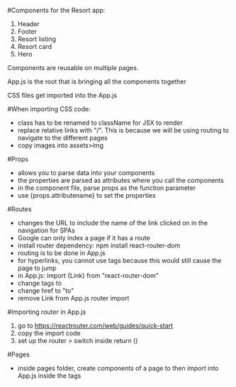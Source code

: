 #Components for the Resort app:
1. Header
2. Footer
3. Resort listing
4. Resort card
5. Hero

Components are reusable on multiple pages.

App.js is the root that is bringing all the components together

CSS files get imported into the App.js

#When importing CSS code:
- class has to be renamed to className for JSX to render
- replace relative links with "/". This is because we will be using routing to navigate to the different pages
- copy images into assets>img

#Props
- allows you to parse data into your components
- the properties are parsed as attributes where you call the components
- in the component file, parse props as the function parameter
- use {props.attributename} to set the properties

#Routes
- changes the URL to include the name of the link clicked on in the navigation for SPAs
- Google can only index a page if it has a route
- install router dependency: npm install react-router-dom
- routing is to be done in App.js
- for hyperlinks, you cannot use <a> tags because this would still cause the page to jump
- in App.js: import {Link} from "react-router-dom"
- change <a> tags to <Link>
- change href to "to"
- remove Link from App.js router import

#Importing router in App.js
1. go to https://reactrouter.com/web/guides/quick-start
2. copy the import code
3. set up the router > switch inside return ()

#Pages
- inside pages folder, create components of a page to then import into App.js inside the <Route/> tags





